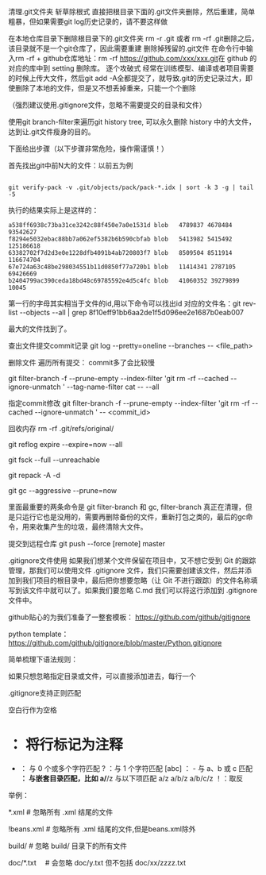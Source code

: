 清理.git文件夹
斩草除根式
直接把根目录下面的.git文件夹删除，然后重建，简单粗暴，但如果需要git log历史记录的，请不要这样做

在本地仓库目录下删除根目录下的.git文件夹
rm -r .git 或者 rm -rf .git​
删除之后，该目录就不是一个git仓库了，因此需要重建
删除掉残留的.git文件
在命令行中输入rm -rf + github仓库地址：​rm -rf ​https://github.com/xxx/xxx.git​
在 github 的对应的库中到 setting 删除库。
逐个攻破式
经常在训练模型、编译或者项目需要的时候上传大文件，然后git add -A全都提交了，就导致.git的历史记录过大，即使删除了本地的文件，但是又不想丢掉重来，只能一个个删除

（强烈建议使用.gitignore文件，忽略不需要提交的目录和文件）

使用git branch-filter来遍历git history tree, 可以永久删除 history 中的大文件，达到让.git文件瘦身的目的。

下面给出步骤（以下步骤非常危险，操作需谨慎！）

首先找出git中前N大的文件：以前五为例

```

git verify-pack -v .git/objects/pack/pack-*.idx | sort -k 3 -g | tail -5​
```



执行的结果实际上是这样的：
```
a538ff6938c73ba31ce3242c88f450e7a0e1531d blob   4789837 4678484 93542627
f8294e5032ebac88bb7a062ef5382b6b590cbfab blob   5413982 5415492 125186618
63382702f7d2d3e0e1228dfb4091b4ab720803f7 blob   8509504 8511914 116674704
67e724a63c48be298034551b11d0850f77a720b1 blob   11414341 2787105 69426669
b2404799ac390ceda18bd48c69785592e4d5c4fc blob   41060352 39279899 10045
```


第一行的字母其实相当于文件的id,用以下命令可以找出id 对应的文件名：
​git rev-list --objects --all | grep 8f10eff91bb6aa2de1f5d096ee2e1687b0eab007​

最大的文件找到了。


查出文件提交commit记录
​​git log --pretty=oneline --branches -- <file_path>​

删除文件
遍历所有提交： commit多了会比较慢

​git filter-branch -f --prune-empty --index-filter 'git rm -rf --cached --ignore-unmatch <file>' --tag-name-filter cat -- --all

指定commit修改
​​git filter-branch -f --prune-empty --index-filter 'git rm -rf --cached --ignore-unmatch <file>' -- <commit_id>​



回收内存
rm -rf .git/refs/original/

git reflog expire --expire=now --all

git fsck --full --unreachable

git repack -A -d

git gc --aggressive --prune=now

里面最重要的两条命令是 git filter-branch 和 gc, filter-branch 真正在清理，但是只运行它也是没用的，需要再删除备份的文件，重新打包之类的，最后的gc命令，用来收集产生的垃圾，最终清除大文件。



提交到远程仓库
​git push --force [remote] master​

.gitignore文件使用
如果我们想某个文件保留在项目中，又不想它受到 Git 的跟踪管理，那我们可以使用文件 .gitignore 文件，我们只需要创建该文件，然后并添加到我们项目的根目录中，最后把你想要忽略（让 Git 不进行跟踪）的文件名称填写到该文件中就可以了。如果我们要忽略 C.md 我们可以将这行添加到 .gitignore 文件中。



github贴心的为我们准备了一整套模板： https://github.com/github/gitignore

python template：https://github.com/github/gitignore/blob/master/Python.gitignore



简单梳理下语法规则：

如果只想忽略指定目录或文件，可以直接添加进去，每行一个

.gitignore支持正则匹配

空白行作为空格
# ： 将行标记为注释
* ： 与 0 个或多个字符匹配
? ：与 1 个字符匹配
[abc] ： - 与 a、b 或 c 匹配
**： 与嵌套目录匹配，比如 a/**/z 与以下项匹配
a/z
a/b/z
a/b/c/z
​！​：取反


举例：

*.xml # 忽略所有 .xml 结尾的文件

!beans.xml # 忽略所有 .xml 结尾的文件,但是beans.xml除外

build/ # 忽略 build/ 目录下的所有文件

doc/*.txt 　# 会忽略 doc/y.txt 但不包括 doc/xx/zzzz.txt